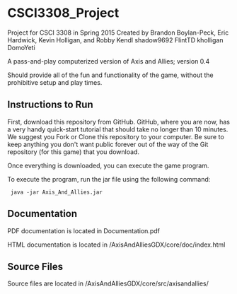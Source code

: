 # CSCI3308_Project
Project for CSCI 3308 in Spring 2015
Created by Brandon Boylan-Peck, Eric Hardwick, Kevin Holligan, and Robby Kendl
              shadow9692          FlintTD         kholligan         DomoYeti

A pass-and-play computerized version of Axis and Allies;  version 0.4

Should provide all of the fun and functionality of the game, without the prohibitive setup and play times.


## Instructions to Run
First, download this repository from GitHub.  GitHub, where you are now, has a very handy quick-start tutorial that should take no longer than 10 minutes.  We suggest you Fork or Clone this repository to your computer.  Be sure to keep anything you don't want public forever out of the way of the Git repository (for this game) that you download.

Once everything is downloaded, you can execute the game program.

To execute the program, run the jar file using the following command:

<pre><code> java -jar Axis_And_Allies.jar </code></pre>


## Documentation
PDF documentation is located in Documentation.pdf

HTML documentation is located in /AxisAndAlliesGDX/core/doc/index.html


## Source Files
Source files are located in /AxisAndAlliesGDX/core/src/axisandallies/
